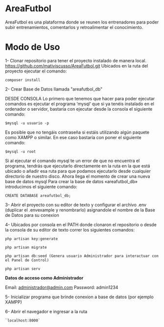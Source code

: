 # AreaFutbol
AreaFutbol es una plataforma donde se reunen los entrenadores para poder subir entrenamientos, comentarlos y retroalimentar el conocimiento.

# Modo de Uso
1- Clonar repositorio para tener el proyecto instalado de manera local.
https://github.com/mativiscusso/AreaFutbol.git
Ubicados en la ruta del proyecto ejecutar el comando:

`composer install`

2- Crear Base de Datos llamada "areafutbol_db"

DESDE CONSOLA
Lo primero que tenemos que hacer para poder ejecutar comandos es ejecutar el programa ‘mysql‘ que si ya tenéis instalado en el ordenador o servidor, bastaría con ejecutar desde la consola el siguiente comando:

`$mysql -u usuario -p`

Es posible que no tengáis contraseña si estáis utilizando algún paquete como XAMPP o similar. En ese caso bastaría con poner el siguiente comando:

`$mysql -u root`

Si al ejecutar el comando mysql te un error de que no encuentra el programa, tendrás que ejecutarlo directamente en la ruta en la que está ubicado o añadir esa ruta para que podamos ejecutarlo desde cualquier directorio de nuestro disco.
Ahora llega el momento de crear una nueva base de datos mysql
Para crear la base de datos «areafutbol_db» introducimos el siguiente comando:

`CREATE DATABASE areafutbol_db;`

3- Abrir el proyecto con su editor de texto y configurar el archivo .env (duplicar el .envexample y renombrarlo) asignandole el nombre de la Base de Datos para su conexion

4- Ubicados por consola en el PATH donde clonaron el repositorio o desde la consola de su editor de texto correr los siguientes comandos:

    php artisan key:generate
    
    php artisan migrate
    
    php artisan db:seed (Genera usuario Administrador para interactuar con el Panel de Control)
    
    php artisan serv 
 
 **Datos de acceso como Administrador**
 
 Email: administrador@admin.com
 Password: admin1234
 
 5- Inicializar programa que brinde conexion a base de datos (por ejemplo XAMPP)
 
 6- Abrir el navegador e ingresar a la ruta 
 
    `localhost:8000`
 
